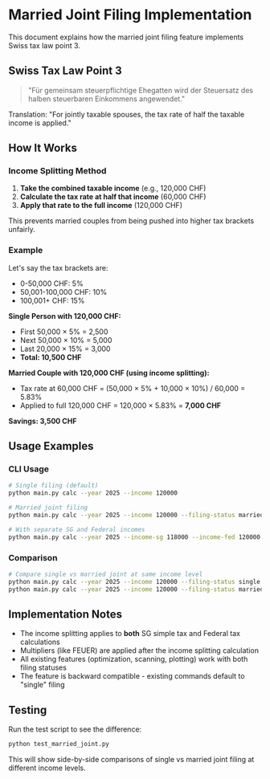 # Married Joint Filing Implementation

This document explains how the married joint filing feature implements Swiss tax law point 3.

## Swiss Tax Law Point 3

> "Für gemeinsam steuerpflichtige Ehegatten wird der Steuersatz des halben steuerbaren Einkommens angewendet."

Translation: "For jointly taxable spouses, the tax rate of half the taxable income is applied."

## How It Works

### Income Splitting Method

1. **Take the combined taxable income** (e.g., 120,000 CHF)
2. **Calculate the tax rate at half that income** (60,000 CHF)
3. **Apply that rate to the full income** (120,000 CHF)

This prevents married couples from being pushed into higher tax brackets unfairly.

### Example

Let's say the tax brackets are:
- 0-50,000 CHF: 5%
- 50,001-100,000 CHF: 10%
- 100,001+ CHF: 15%

**Single Person with 120,000 CHF:**
- First 50,000 × 5% = 2,500
- Next 50,000 × 10% = 5,000  
- Last 20,000 × 15% = 3,000
- **Total: 10,500 CHF**

**Married Couple with 120,000 CHF (using income splitting):**
- Tax rate at 60,000 CHF = (50,000 × 5% + 10,000 × 10%) / 60,000 = 5.83%
- Applied to full 120,000 CHF = 120,000 × 5.83% = **7,000 CHF**

**Savings: 3,500 CHF**

## Usage Examples

### CLI Usage

```bash
# Single filing (default)
python main.py calc --year 2025 --income 120000

# Married joint filing
python main.py calc --year 2025 --income 120000 --filing-status married_joint

# With separate SG and Federal incomes
python main.py calc --year 2025 --income-sg 118000 --income-fed 120000 --filing-status married_joint
```

### Comparison

```bash
# Compare single vs married joint at same income level
python main.py calc --year 2025 --income 120000 --filing-status single --json
python main.py calc --year 2025 --income 120000 --filing-status married_joint --json
```

## Implementation Notes

- The income splitting applies to **both** SG simple tax and Federal tax calculations
- Multipliers (like FEUER) are applied after the income splitting calculation
- All existing features (optimization, scanning, plotting) work with both filing statuses
- The feature is backward compatible - existing commands default to "single" filing

## Testing

Run the test script to see the difference:

```bash
python test_married_joint.py
```

This will show side-by-side comparisons of single vs married joint filing at different income levels.

